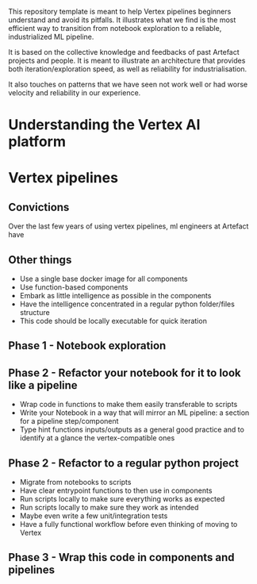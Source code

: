 This repository template is meant to help Vertex pipelines beginners understand and avoid its pitfalls. It illustrates what we find is the most efficient way to transition from notebook exploration to a reliable, industrialized ML pipeline.

It is based on the collective knowledge and feedbacks of past Artefact projects and people. It is meant to illustrate an architecture that provides both iteration/exploration speed, as well as reliability for industrialisation.

It also touches on patterns that we have seen not work well or had worse velocity and reliability in our experience.

# Understanding the Vertex AI platform
# Vertex pipelines
## Convictions

Over the last few years of using vertex pipelines, ml engineers at Artefact have 

## Other things
- Use a single base docker image for all components
- Use function-based components
- Embark as little intelligence as possible in the components
- Have the intelligence concentrated in a regular python folder/files structure
- This code should be locally executable for quick iteration

## Phase 1 - Notebook exploration


## Phase 2 - Refactor your notebook for it to look like a pipeline

- Wrap code in functions to make them easily transferable to scripts
- Write your Notebook in a way that will mirror an ML pipeline: a section for a pipeline step/component
- Type hint functions inputs/outputs as a general good practice and to identify at a glance the vertex-compatible ones

## Phase 2 - Refactor to a regular python project

- Migrate from notebooks to scripts
- Have clear entrypoint functions to then use in components
- Run scripts locally to make sure everything works as expected
- Run scripts locally to make sure they work as intended
- Maybe even write a few unit/integration tests
- Have a fully functional workflow before even thinking of moving to Vertex

## Phase 3 - Wrap this code in components and pipelines

